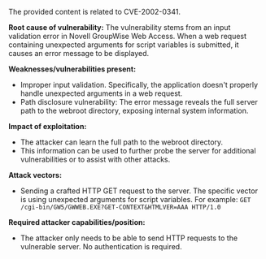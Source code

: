 The provided content is related to CVE-2002-0341.

**Root cause of vulnerability:**
The vulnerability stems from an input validation error in Novell GroupWise Web Access. When a web request containing unexpected arguments for script variables is submitted, it causes an error message to be displayed.

**Weaknesses/vulnerabilities present:**
- Improper input validation. Specifically, the application doesn't properly handle unexpected arguments in a web request.
- Path disclosure vulnerability: The error message reveals the full server path to the webroot directory, exposing internal system information.

**Impact of exploitation:**
- The attacker can learn the full path to the webroot directory.
- This information can be used to further probe the server for additional vulnerabilities or to assist with other attacks.

**Attack vectors:**
- Sending a crafted HTTP GET request to the server. The specific vector is using unexpected arguments for script variables. For example: `GET /cgi-bin/GW5/GWWEB.EXE?GET-CONTEXT&HTMLVER=AAA HTTP/1.0`

**Required attacker capabilities/position:**
- The attacker only needs to be able to send HTTP requests to the vulnerable server. No authentication is required.